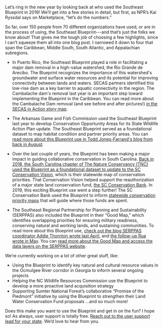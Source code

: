 Let’s ring in the new year by looking back at who used the Southeast Blueprint in 2019! We’ll get into a few stories in detail, but first, as NPR’s Kai Ryssdal says on Marketplace, “let’s do the numbers.”

So far, over 150 people from 70 different organizations have used, or are in the process of using, the Southeast Blueprint---and that’s just the folks we know about! That gives me the tough job of choosing a few highlights, since I can’t squeeze them all into one blog post. I narrowed it down to four that span the Caribbean, Middle South, South Atlantic, and Appalachian subregions.

- In Puerto Rico, the Southeast Blueprint played a role in facilitating a major dam removal in a high-value watershed, the Rio Grande de Arecibo. The Blueprint recognizes the importance of this watershed's groundwater and surface water resources and its potential for improving connectivity between lands and waters. SECAS partners identified this low-rise dam as a key barrier to aquatic connectivity in the region. The Cambalache dam's removal last year is an important step toward implementing the Blueprint in the Caribbean. You can read more about the Cambalache Dam removal (and see before and after pictures!) [in the SECAS in Action story map](http://secassoutheast.org/story-map).

- The Arkansas Game and Fish Commission used the Southeast Blueprint last year to develop Conservation Opportunity Areas for its State Wildlife Action Plan update. The Southeast Blueprint served as a foundational dataset to map habitat condition and partner priority areas. You can [read more about this Blueprint use in Todd Jones-Farrand's blog from back in August](http://secassoutheast.org/2019/08/27/Arkansas-Game-and-Fish-Commission-drafts-Conservation-Opportunity-Areas-using-the-Southeast-Blueprint.html).

- Over the last couple of years, the Blueprint has been making a major impact in guiding collaborative conservation in South Carolina. [Back in 2018, the South Carolina chapter of The Nature Conservancy (TNC) used the Blueprint as a foundational dataset to update to the SC Conservation Vision](https://www.southatlanticlcc.org/2018/08/29/the-nature-conservancy-in-south-carolina-uses-the-southeast-blueprint-to-identify-their-statewide-priorities/), which is their statewide map of conservation priorities. That Conservation Vision helped support the reauthorization of a major state land conservation fund, [the SC Conservation Bank](https://sccbank.sc.gov/). In 2019, this exciting Blueprint use went a step further! The SC Conservation Bank used the Blueprint to inform [statewide conservation priority maps](https://sccbank.sc.gov/sites/default/files/Documents/SCCB_Priority_Mapping_Report_June2019_opt.pdf) that will guide where those funds are spent. 

- The Southeast Regional Partnership for Planning and Sustainability (SERPPAS) also included the Blueprint in their “Good Map,” which identifies overlapping priorities for ensuring military readiness, conserving natural and working lands, and sustaining communities. To read more about this Blueprint use, [check out the blog SERPPAS coordinator Addie Thornton wrote last April](http://secassoutheast.org/2019/04/15/Developing-the-Good-Map-for-the-Southeast-Regional-Partnership-for-Planning-and-Sustainability.html), and [the follow-up Rua wrote in May](http://secassoutheast.org/2019/05/08/Improving-the-Blueprint-and-user-support-through-the-SERPPAS-Good-Map.html). You can [read more about the Good Map and access the data layers on the SERPPAS website](https://serppas.org/maps/).

We’re currently working on a lot of other great stuff, like:

- Using the Blueprint to identify key natural and cultural resource values in the Ocmulgee River corridor in Georgia to inform several ongoing projects
- Helping the NC Wildlife Resources Commission use the Blueprint to develop a more proactive land acquisition strategy
- Supporting Sumter National Forest’s collaborative “Promise of the Piedmont” initiative by using the Blueprint to strengthen their Land Water Conservation Fund proposals
…and so much more!

Does this make you want to use the Blueprint and get in on the fun? I hope so! As always, user support is totally free. [Reach out to the user support lead for your state](http://secassoutheast.org/contact). We’d love to hear from you.

